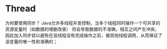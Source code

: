 # Thread
为何要使用同步？
Java允许多线程并发控制，当多个线程同时操作一个可共享的资源变量时（如数据的增删改查）
将会导致数据的不准确，相互之间产生冲突，因此加入同步锁以避免在该线程没有完成操作之前，被其他线程调用，从而保证了该变量的唯一性和准确的；
